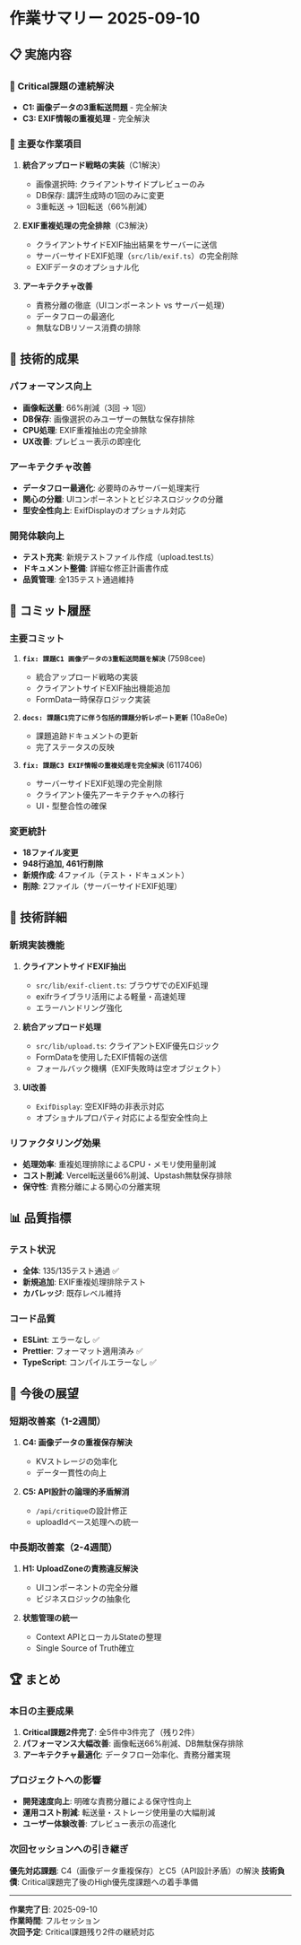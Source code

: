 # 作業サマリー 2025-09-10

## 📋 実施内容

### 🔴 Critical課題の連続解決

- **C1: 画像データの3重転送問題** - 完全解決
- **C3: EXIF情報の重複処理** - 完全解決

### 🎯 主要な作業項目

1. **統合アップロード戦略の実装**（C1解決）
   - 画像選択時: クライアントサイドプレビューのみ
   - DB保存: 講評生成時の1回のみに変更
   - 3重転送 → 1回転送（66%削減）

2. **EXIF重複処理の完全排除**（C3解決）
   - クライアントサイドEXIF抽出結果をサーバーに送信
   - サーバーサイドEXIF処理（`src/lib/exif.ts`）の完全削除
   - EXIFデータのオプショナル化

3. **アーキテクチャ改善**
   - 責務分離の徹底（UIコンポーネント vs サーバー処理）
   - データフローの最適化
   - 無駄なDBリソース消費の排除

## 🚀 技術的成果

### パフォーマンス向上

- **画像転送量**: 66%削減（3回 → 1回）
- **DB保存**: 画像選択のみユーザーの無駄な保存排除
- **CPU処理**: EXIF重複抽出の完全排除
- **UX改善**: プレビュー表示の即座化

### アーキテクチャ改善

- **データフロー最適化**: 必要時のみサーバー処理実行
- **関心の分離**: UIコンポーネントとビジネスロジックの分離
- **型安全性向上**: ExifDisplayのオプショナル対応

### 開発体験向上

- **テスト充実**: 新規テストファイル作成（upload.test.ts）
- **ドキュメント整備**: 詳細な修正計画書作成
- **品質管理**: 全135テスト通過維持

## 📝 コミット履歴

### 主要コミット

1. **`fix: 課題C1 画像データの3重転送問題を解決`** (7598cee)
   - 統合アップロード戦略の実装
   - クライアントサイドEXIF抽出機能追加
   - FormData一時保存ロジック実装

2. **`docs: 課題C1完了に伴う包括的課題分析レポート更新`** (10a8e0e)
   - 課題追跡ドキュメントの更新
   - 完了ステータスの反映

3. **`fix: 課題C3 EXIF情報の重複処理を完全解決`** (6117406)
   - サーバーサイドEXIF処理の完全削除
   - クライアント優先アーキテクチャへの移行
   - UI・型整合性の確保

### 変更統計

- **18ファイル変更**
- **948行追加, 461行削除**
- **新規作成**: 4ファイル（テスト・ドキュメント）
- **削除**: 2ファイル（サーバーサイドEXIF処理）

## 🔧 技術詳細

### 新規実装機能

1. **クライアントサイドEXIF抽出**
   - `src/lib/exif-client.ts`: ブラウザでのEXIF処理
   - exifrライブラリ活用による軽量・高速処理
   - エラーハンドリング強化

2. **統合アップロード処理**
   - `src/lib/upload.ts`: クライアントEXIF優先ロジック
   - FormDataを使用したEXIF情報の送信
   - フォールバック機構（EXIF失敗時は空オブジェクト）

3. **UI改善**
   - `ExifDisplay`: 空EXIF時の非表示対応
   - オプショナルプロパティ対応による型安全性向上

### リファクタリング効果

- **処理効率**: 重複処理排除によるCPU・メモリ使用量削減
- **コスト削減**: Vercel転送量66%削減、Upstash無駄保存排除
- **保守性**: 責務分離による関心の分離実現

## 📊 品質指標

### テスト状況

- **全体**: 135/135テスト通過 ✅
- **新規追加**: EXIF重複処理排除テスト
- **カバレッジ**: 既存レベル維持

### コード品質

- **ESLint**: エラーなし ✅
- **Prettier**: フォーマット適用済み ✅
- **TypeScript**: コンパイルエラーなし ✅

## 🎯 今後の展望

### 短期改善案（1-2週間）

1. **C4: 画像データの重複保存解決**
   - KVストレージの効率化
   - データ一貫性の向上

2. **C5: API設計の論理的矛盾解消**
   - `/api/critique`の設計修正
   - uploadIdベース処理への統一

### 中長期改善案（2-4週間）

1. **H1: UploadZoneの責務違反解決**
   - UIコンポーネントの完全分離
   - ビジネスロジックの抽象化

2. **状態管理の統一**
   - Context APIとローカルStateの整理
   - Single Source of Truth確立

## 🏆 まとめ

### 本日の主要成果

1. **Critical課題2件完了**: 全5件中3件完了（残り2件）
2. **パフォーマンス大幅改善**: 画像転送66%削減、DB無駄保存排除
3. **アーキテクチャ最適化**: データフロー効率化、責務分離実現

### プロジェクトへの影響

- **開発速度向上**: 明確な責務分離による保守性向上
- **運用コスト削減**: 転送量・ストレージ使用量の大幅削減
- **ユーザー体験改善**: プレビュー表示の高速化

### 次回セッションへの引き継ぎ

**優先対応課題**: C4（画像データ重複保存）とC5（API設計矛盾）の解決
**技術負債**: Critical課題完了後のHigh優先度課題への着手準備

---

**作業完了日**: 2025-09-10  
**作業時間**: フルセッション  
**次回予定**: Critical課題残り2件の継続対応
